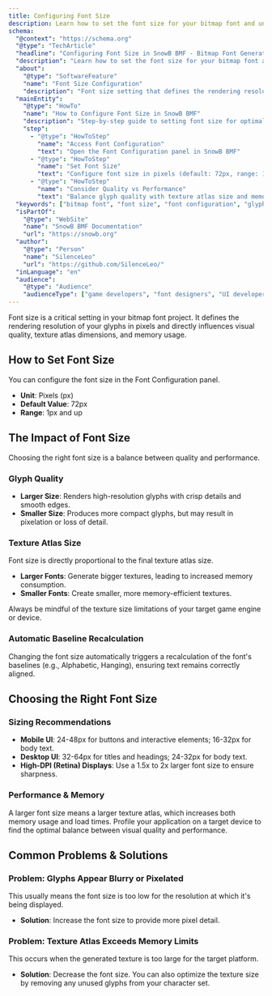 ```yaml
---
title: Configuring Font Size
description: Learn how to set the font size for your bitmap font and understand its impact on glyph quality, texture size, and performance.
schema:
  "@context": "https://schema.org"
  "@type": "TechArticle"
  "headline": "Configuring Font Size in SnowB BMF - Bitmap Font Generator"
  "description": "Learn how to set the font size for your bitmap font and understand its impact on glyph quality, texture size, and performance in SnowB BMF."
  "about":
    "@type": "SoftwareFeature"
    "name": "Font Size Configuration"
    "description": "Font size setting that defines the rendering resolution of glyphs in pixels for bitmap font generation"
  "mainEntity":
    "@type": "HowTo"
    "name": "How to Configure Font Size in SnowB BMF"
    "description": "Step-by-step guide to setting font size for optimal bitmap font quality and performance"
    "step":
      - "@type": "HowToStep"
        "name": "Access Font Configuration"
        "text": "Open the Font Configuration panel in SnowB BMF"
      - "@type": "HowToStep"
        "name": "Set Font Size"
        "text": "Configure font size in pixels (default: 72px, range: 1px and up)"
      - "@type": "HowToStep"
        "name": "Consider Quality vs Performance"
        "text": "Balance glyph quality with texture atlas size and memory usage"
  "keywords": ["bitmap font", "font size", "font configuration", "glyph quality", "texture atlas", "font design", "SnowB BMF", "game development"]
  "isPartOf":
    "@type": "WebSite"
    "name": "SnowB BMF Documentation"
    "url": "https://snowb.org"
  "author":
    "@type": "Person"
    "name": "SilenceLeo"
    "url": "https://github.com/SilenceLeo/"
  "inLanguage": "en"
  "audience":
    "@type": "Audience"
    "audienceType": ["game developers", "font designers", "UI developers"]
---
```


Font size is a critical setting in your bitmap font project. It defines the rendering resolution of your glyphs in pixels and directly influences visual quality, texture atlas dimensions, and memory usage.

## How to Set Font Size

You can configure the font size in the Font Configuration panel.

- **Unit**: Pixels (px)
- **Default Value**: 72px
- **Range**: 1px and up

## The Impact of Font Size

Choosing the right font size is a balance between quality and performance.

### Glyph Quality

- **Larger Size**: Renders high-resolution glyphs with crisp details and smooth edges.
- **Smaller Size**: Produces more compact glyphs, but may result in pixelation or loss of detail.

### Texture Atlas Size

Font size is directly proportional to the final texture atlas size.

- **Larger Fonts**: Generate bigger textures, leading to increased memory consumption.
- **Smaller Fonts**: Create smaller, more memory-efficient textures.

Always be mindful of the texture size limitations of your target game engine or device.

### Automatic Baseline Recalculation

Changing the font size automatically triggers a recalculation of the font's baselines (e.g., Alphabetic, Hanging), ensuring text remains correctly aligned.

## Choosing the Right Font Size

### Sizing Recommendations

- **Mobile UI**: 24-48px for buttons and interactive elements; 16-32px for body text.
- **Desktop UI**: 32-64px for titles and headings; 24-32px for body text.
- **High-DPI (Retina) Displays**: Use a 1.5x to 2x larger font size to ensure sharpness.

### Performance & Memory

A larger font size means a larger texture atlas, which increases both memory usage and load times. Profile your application on a target device to find the optimal balance between visual quality and performance.

## Common Problems & Solutions

### Problem: Glyphs Appear Blurry or Pixelated

This usually means the font size is too low for the resolution at which it's being displayed.
- **Solution**: Increase the font size to provide more pixel detail.

### Problem: Texture Atlas Exceeds Memory Limits

This occurs when the generated texture is too large for the target platform.
- **Solution**: Decrease the font size. You can also optimize the texture size by removing any unused glyphs from your character set.